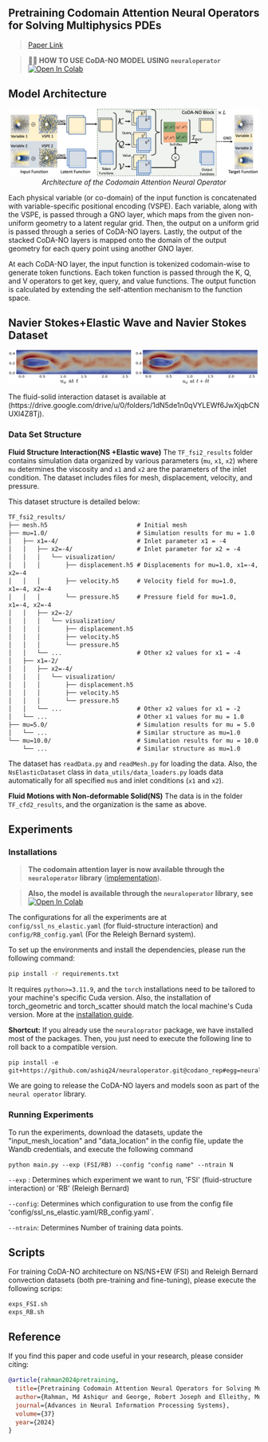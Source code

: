 



## Pretraining  Codomain Attention Neural Operators for Solving Multiphysics PDEs 

> [Paper Link](https://arxiv.org/pdf/2403.12553.pdf)

>  **🚀🚀 HOW TO USE CoDA-NO MODEL USING `neuraloperator`** [![Open In Colab](https://colab.research.google.com/assets/colab-badge.svg)](https://colab.research.google.com/drive/1W6Qy5Mk_vEjZgrA0tWMespXqKEYDOdc6?usp=sharing)

## Model Architecture
<p align="center">
    <img src="https://github.com/ashiq24/CoDA-NO/blob/web_resources/images/pipe_line.png" alt="">
    <br>
    <em>  Architecture of the Codomain Attention Neural Operator</em>
</p>
Each physical variable (or co-domain) of the input function is concatenated with variable-specific positional encoding (VSPE). Each variable, along with the VSPE, is passed through a GNO layer, which maps from the given non-uniform geometry to a latent regular grid. Then, the output on a uniform grid
is passed through a series of CoDA-NO layers. Lastly, the output of the stacked CoDA-NO layers is mapped onto the domain of the
output geometry for each query point using another GNO layer.

At each CoDA-NO layer, the input function is tokenized codomain-wise to generate token functions. Each token function is passed through the K, Q, and V operators to get key, query, and value functions. The output function is calculated by extending the self-attention mechanism to the function space.


## Navier Stokes+Elastic Wave and Navier Stokes Dataset
<p align="center">
    <img src="https://github.com/ashiq24/CoDA-NO/blob/web_resources/images/data_vis.png" alt="">
    <br>
</p>
The fluid-solid interaction dataset is available at (https://drive.google.com/drive/u/0/folders/1dN5de1n0qVYLEWf6JwXjqbCNUXl4Z8Tj).

### Data Set Structure

**Fluid Structure Interaction(NS +Elastic wave)**
The `TF_fsi2_results` folder contains simulation data organized by various parameters (`mu`, `x1`, `x2`) where `mu` determines the viscosity and `x1` and `x2` are the parameters of the inlet condition. The dataset includes files for mesh, displacement, velocity, and pressure. 

This dataset structure is detailed below:

```plaintext
TF_fsi2_results/
├── mesh.h5                         # Initial mesh
├── mu=1.0/                         # Simulation results for mu = 1.0
│   ├── x1=-4/                      # Inlet parameter x1 = -4
│   │   ├── x2=-4/                  # Inlet parameter for x2 = -4
│   │   │   └── visualization/      
│   │   │       ├── displacement.h5 # Displacements for mu=1.0, x1=-4, x2=-4
│   │   │       ├── velocity.h5     # Velocity field for mu=1.0, x1=-4, x2=-4
│   │   │       └── pressure.h5     # Pressure field for mu=1.0, x1=-4, x2=-4
│   │   ├── x2=-2/
│   │   │   └── visualization/
│   │   │       ├── displacement.h5
│   │   │       ├── velocity.h5
│   │   │       └── pressure.h5
│   │   └── ...                     # Other x2 values for x1 = -4
│   ├── x1=-2/
│   │   ├── x2=-4/
│   │   │   └── visualization/
│   │   │       ├── displacement.h5
│   │   │       ├── velocity.h5
│   │   │       └── pressure.h5
│   │   └── ...                     # Other x2 values for x1 = -2
│   └── ...                         # Other x1 values for mu = 1.0
├── mu=5.0/                         # Simulation results for mu = 5.0
│   └── ...                         # Similar structure as mu=1.0
└── mu=10.0/                        # Simulation results for mu = 10.0
    └── ...                         # Similar structure as mu=1.0
```
The dataset has `readData.py` and `readMesh.py` for loading the data. Also, the `NsElasticDataset` class in `data_utils/data_loaders.py` loads data automatically for all specified `mu`s and inlet conditions (`x1` and `x2`).

**Fluid Motions with Non-deformable Solid(NS)**
The data is in the folder `TF_cfd2_results`, and the organization is the same as above. 
 
## Experiments

### Installations

> **The codomain attention layer is now available through the `neuraloperator` library** ([implementation](https://github.com/neuraloperator/neuraloperator/blob/main/neuralop/layers/coda_layer.py)).

> **Also, the model is available through the `neuraloperator` library, see** [![Open In Colab](https://colab.research.google.com/assets/colab-badge.svg)](https://colab.research.google.com/drive/1W6Qy5Mk_vEjZgrA0tWMespXqKEYDOdc6?usp=sharing)

The configurations for all the experiments are at `config/ssl_ns_elastic.yaml` (for fluid-structure interaction) and `config/RB_config.yaml` (For the Releigh Bernard system).

To set up the environments and install the dependencies, please run the following command:
```bash
pip install -r requirements.txt
```
It requires `python>=3.11.9`, and the `torch` installations need to be tailored to your machine's specific Cuda version. Also, the installation of torch_geometric and torch_scatter should match the local machine's Cuda version. More at the [installation guide](https://pytorch-geometric.readthedocs.io/en/latest/). 

**Shortcut:** If you already use the `neuraloprator` package, we have installed most of the packages. Then, you just need to execute the following line to roll back to a compatible version.

```
pip install -e git+https://github.com/ashiq24/neuraloperator.git@codano_rep#egg=neuraloperator
```

We are going to release the CoDA-NO layers and models soon as part of the `neural operator` library. 

### Running Experiments
To run the experiments, download the datasets, update the "input_mesh_location" and "data_location" in the config file,  update the Wandb credentials, and execute the following command

```
python main.py --exp (FSI/RB) --config "config name" --ntrain N
```

`--exp`  : Determines which experiment we want to run, 'FSI' (fluid-structure interaction) or 'RB' (Releigh Bernard)

`--config`: Determines which configuration to use from the config file 'config/ssl_ns_elastic.yaml/RB_config.yaml`.

`--ntrain`: Determines Number of training data points.

## Scripts
For training CoDA-NO architecture on NS/NS+EW (FSI) and Releigh Bernard convection datasets (both pre-training and fine-tuning), please execute the following scrips:
```
exps_FSI.sh
exps_RB.sh
```


## Reference
If you find this paper and code useful in your research, please consider citing:
```bibtex
@article{rahman2024pretraining,
  title={Pretraining Codomain Attention Neural Operators for Solving Multiphysics PDEs},
  author={Rahman, Md Ashiqur and George, Robert Joseph and Elleithy, Mogab and Leibovici, Daniel and Li, Zongyi and Bonev, Boris and White, Colin and Berner, Julius and Yeh, Raymond A and Kossaifi, Jean and Azizzadenesheli, Kamyar and Anandkumar, Anima},
  journal={Advances in Neural Information Processing Systems},
  volume={37}
  year={2024}
}
```
